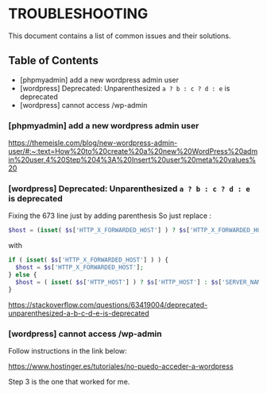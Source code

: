 # TROUBLESHOOTING

This document contains a list of common issues and their solutions.

## Table of Contents

- [phpmyadmin] add a new wordpress admin user
- [wordpress] Deprecated: Unparenthesized `a ? b : c ? d : e` is deprecated
- [wordpress] cannot access /wp-admin

### [phpmyadmin] add a new wordpress admin user

<https://themeisle.com/blog/new-wordpress-admin-user/#:~:text=How%20to%20create%20a%20new%20WordPress%20admin%20user,4%20Step%204%3A%20Insert%20user%20meta%20values%20>

### [wordpress] Deprecated: Unparenthesized `a ? b : c ? d : e` is deprecated

Fixing the 673 line just by adding parenthesis So just replace :

```php
$host = (isset( $s['HTTP_X_FORWARDED_HOST'] ) ? $s['HTTP_X_FORWARDED_HOST'] : isset( $s['HTTP_HOST'] )) ? $s['HTTP_HOST'] : $s['SERVER_NAME'];
```

with

```php
if ( isset( $s['HTTP_X_FORWARDED_HOST'] ) ) {
  $host = $s['HTTP_X_FORWARDED_HOST'];
} else {
  $host = ( isset( $s['HTTP_HOST'] ) ? $s['HTTP_HOST'] : $s['SERVER_NAME'] );
}
```

<https://stackoverflow.com/questions/63419004/deprecated-unparenthesized-a-b-c-d-e-is-deprecated>

### [wordpress] cannot access /wp-admin

Follow instructions in the link below:

<https://www.hostinger.es/tutoriales/no-puedo-acceder-a-wordpress>

Step 3 is the one that worked for me.

```
